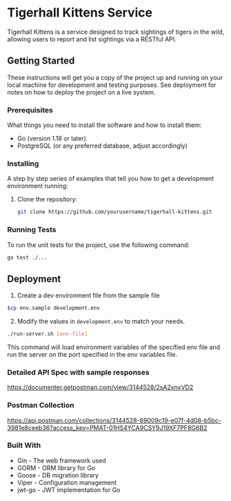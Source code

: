 # Tigerhall Kittens Service

Tigerhall Kittens is a service designed to track sightings of tigers in the wild, allowing users to report and list
sightings via a RESTful API.

## Getting Started

These instructions will get you a copy of the project up and running on your local machine for development and testing
purposes. See deployment for notes on how to deploy the project on a live system.

### Prerequisites

What things you need to install the software and how to install them:

- Go (version 1.18 or later)
- PostgreSQL (or any preferred database, adjust accordingly)

### Installing

A step by step series of examples that tell you how to get a development environment running:

1. Clone the repository:
   ```sh
   git clone https://github.com/yourusername/tigerhall-kittens.git

### Running Tests

To run the unit tests for the project, use the following command:

```sh
go test ./...
```

## Deployment

1. Create a dev environment file from the sample file

 ```sh
 $cp env.sample development.env
 ```

2. Modify the values in `development.env` to match your needs.

```sh
./run-server.sh [env-file]
```

This command will load environment variables of the specified env file and run the server on the port specified in the
env variables file.

### Detailed API Spec with sample responses

https://documenter.getpostman.com/view/3144528/2sA2xnxVD2

### Postman Collection

https://api.postman.com/collections/3144528-69009c19-e07f-4d08-b5bc-3981e8ceeb36?access_key=PMAT-01HS4YCA9CSY9J19XF7PF8G6B2

### Built With

- Gin - The web framework used
- GORM - ORM library for Go
- Goose - DB migration library
- Viper - Configuration management
- jwt-go - JWT implementation for Go

